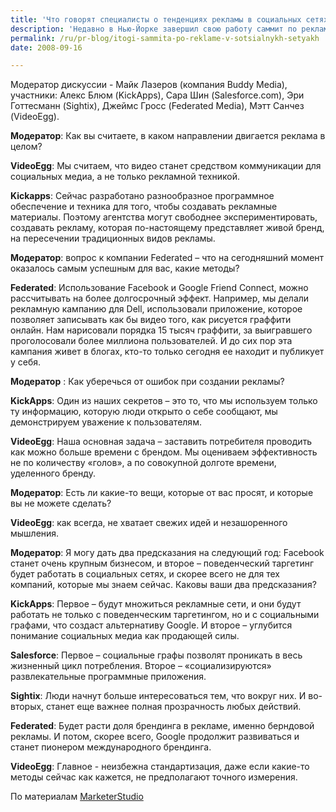 ```yaml
---
title: 'Что говорят специалисты о тенденциях рекламы в социальных сетях'
description: 'Недавно в Нью-Йорке завершил свою работу саммит по рекламе в социальных сетях. Дэвид Берковитц, директор одного из ведущих американских маркетинговых агентств, в своем блоге приводит стенограмму из заключительного заседания.'
permalink: /ru/pr-blog/itogi-sammita-po-reklame-v-sotsialnykh-setyakh
date: 2008-09-16

---
```


Модератор дискуссии - Майк Лазеров (компания Buddy Media), участники: Алекс Блюм (KickApps), Сара Шин (Salesforce.com), Эри Готтесманн (Sightix), Джеймс Гросс (Federated Media), Мэтт Санчез (VideoEgg).

<strong>Модератор</strong>: Как вы считаете, в каком направлении двигается реклама в целом?

<strong>VideoEgg</strong>: Мы считаем, что видео станет средством коммуникации для социальных медиа, а не только рекламной техникой.

<strong>Kickapps</strong>: Сейчас разработано разнообразное программное обеспечение и техника для того, чтобы создавать рекламные материалы. Поэтому агентства могут свободнее экспериментировать, создавать рекламу, которая по-настоящему представляет живой бренд, на пересечении традиционных видов рекламы.

<strong>Модератор</strong>: вопрос к компании Federated – что на сегодняшний момент оказалось самым успешным для вас, какие методы?

<strong>Federated</strong>: Использование Facebook  и  Google Friend Connect, можно рассчитывать на более долгосрочный эффект. Например, мы делали рекламную кампанию для Dell, использовали приложение, которое позволяет записывать как бы видео того, как рисуется граффити онлайн. Нам нарисовали порядка 15 тысяч граффити, за выигравшего проголосовали более миллиона пользователей. И до сих пор эта кампания живет в блогах, кто-то только сегодня ее находит и публикует у себя.

<strong>Модератор</strong> : Как уберечься от ошибок при создании рекламы?

<strong>KickApps</strong>: Один из наших секретов – это то, что мы используем только ту информацию, которую люди открыто о себе сообщают, мы демонстрируем уважение к пользователям.

<strong>VideoEgg</strong>: Наша основная задача – заставить потребителя проводить как можно больше времени с брендом. Мы оцениваем эффективность не по количеству «голов», а по совокупной долготе времени, уделенного  бренду.

<strong>Модератор</strong>: Есть ли какие-то вещи, которые от вас просят, и которые вы не можете сделать?

<strong>VideoEgg</strong>: как всегда, не хватает свежих идей и незашоренного мышления.

<strong>Модератор</strong>: Я могу дать два предсказания на следующий год: Facebook станет очень крупным бизнесом, и второе – поведенческий таргетинг будет работать в социальных сетях, и скорее всего не для тех компаний, которые мы знаем сейчас.  Каковы ваши два предсказания?

<strong>KickApps</strong>: Первое – будут множиться рекламные сети, и они будут работать не только с поведенческим таргетингом, но и с социальными графами, что создаст альтернативу Google. И второе – углубится понимание социальных медиа как продающей силы.

<strong>Salesforce</strong>: Первое – социальные графы позволят проникать в весь жизненный цикл потребления. Второе – «социализируются» развлекательные программные приложения.

<strong>Sightix</strong>: Люди начнут больше интересоваться тем, что вокруг них. И во-вторых, станет еще важнее полная прозрачность любых действий.

<strong>Federated</strong>: Будет расти доля брендинга в рекламе, именно берндовой рекламы. И потом, скорее всего, Google продолжит развиваться и станет пионером международного брендинга.

<strong>VideoEgg</strong>: Главное - неизбежна стандартизация, даже если какие-то методы сейчас как кажется, не предполагают точного измерения.

По материалам <a href="http://www.marketersstudio.com/2008/09/alternative-soc.html">MarketerStudio</a>

